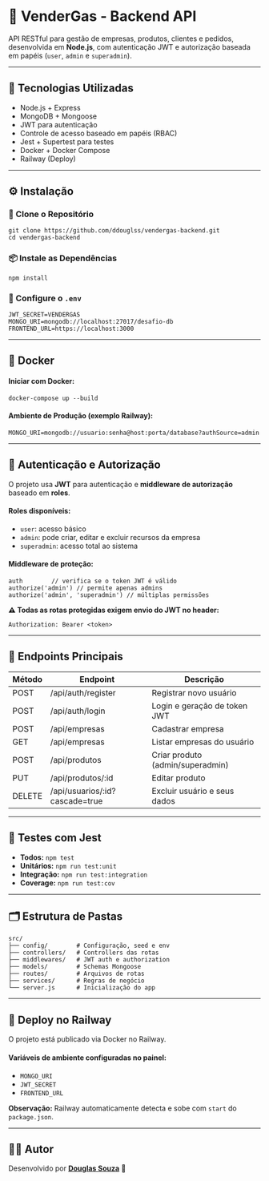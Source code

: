 <h1>🔐 VenderGas - Backend API</h1>

<p>API RESTful para gestão de empresas, produtos, clientes e pedidos, desenvolvida em <strong>Node.js</strong>, com autenticação JWT e autorização baseada em papéis (<code>user</code>, <code>admin</code> e <code>superadmin</code>).</p>

<hr />

<h2>🧰 Tecnologias Utilizadas</h2>
<ul>
  <li>Node.js + Express</li>
  <li>MongoDB + Mongoose</li>
  <li>JWT para autenticação</li>
  <li>Controle de acesso baseado em papéis (RBAC)</li>
  <li>Jest + Supertest para testes</li>
  <li>Docker + Docker Compose</li>
  <li>Railway (Deploy)</li>
</ul>

<hr />

<h2>⚙️ Instalação</h2>

<h3>📁 Clone o Repositório</h3>
<pre><code>git clone https://github.com/ddouglss/vendergas-backend.git
cd vendergas-backend
</code></pre>

<h3>📦 Instale as Dependências</h3>
<pre><code>npm install</code></pre>

<h3>🔑 Configure o <code>.env</code></h3>
<pre><code>JWT_SECRET=VENDERGAS
MONGO_URI=mongodb://localhost:27017/desafio-db
FRONTEND_URL=https://localhost:3000
</code></pre>

<hr />

<h2>🐳 Docker</h2>

<h4>Iniciar com Docker:</h4>
<pre><code>docker-compose up --build</code></pre>

<h4>Ambiente de Produção (exemplo Railway):</h4>
<pre><code>MONGO_URI=mongodb://usuario:senha@host:porta/database?authSource=admin</code></pre>

<hr />

<h2>🔐 Autenticação e Autorização</h2>

<p>O projeto usa <strong>JWT</strong> para autenticação e <strong>middleware de autorização</strong> baseado em <strong>roles</strong>.</p>

<h4>Roles disponíveis:</h4>
<ul>
  <li><code>user</code>: acesso básico</li>
  <li><code>admin</code>: pode criar, editar e excluir recursos da empresa</li>
  <li><code>superadmin</code>: acesso total ao sistema</li>
</ul>

<h4>Middleware de proteção:</h4>
<pre><code>auth        // verifica se o token JWT é válido
authorize('admin') // permite apenas admins
authorize('admin', 'superadmin') // múltiplas permissões
</code></pre>

<p><strong>⚠️ Todas as rotas protegidas exigem envio do JWT no header:</strong></p>
<pre><code>Authorization: Bearer &lt;token&gt;</code></pre>

<hr />

<h2>📡 Endpoints Principais</h2>

<table>
  <thead>
    <tr><th>Método</th><th>Endpoint</th><th>Descrição</th></tr>
  </thead>
  <tbody>
    <tr><td>POST</td><td>/api/auth/register</td><td>Registrar novo usuário</td></tr>
    <tr><td>POST</td><td>/api/auth/login</td><td>Login e geração de token JWT</td></tr>
    <tr><td>POST</td><td>/api/empresas</td><td>Cadastrar empresa</td></tr>
    <tr><td>GET</td><td>/api/empresas</td><td>Listar empresas do usuário</td></tr>
    <tr><td>POST</td><td>/api/produtos</td><td>Criar produto (admin/superadmin)</td></tr>
    <tr><td>PUT</td><td>/api/produtos/:id</td><td>Editar produto</td></tr>
    <tr><td>DELETE</td><td>/api/usuarios/:id?cascade=true</td><td>Excluir usuário e seus dados</td></tr>
  </tbody>
</table>

<hr />

<h2>🧪 Testes com Jest</h2>
<ul>
  <li><strong>Todos:</strong> <code>npm test</code></li>
  <li><strong>Unitários:</strong> <code>npm run test:unit</code></li>
  <li><strong>Integração:</strong> <code>npm run test:integration</code></li>
  <li><strong>Coverage:</strong> <code>npm run test:cov</code></li>
</ul>

<hr />

<h2>🗂️ Estrutura de Pastas</h2>
<pre><code>src/
├── config/        # Configuração, seed e env
├── controllers/   # Controllers das rotas
├── middlewares/   # JWT auth e authorization
├── models/        # Schemas Mongoose
├── routes/        # Arquivos de rotas
├── services/      # Regras de negócio
└── server.js      # Inicialização do app
</code></pre>

<hr />

<h2>🚀 Deploy no Railway</h2>

<p>O projeto está publicado via Docker no Railway.</p>

<h4>Variáveis de ambiente configuradas no painel:</h4>
<ul>
  <li><code>MONGO_URI</code></li>
  <li><code>JWT_SECRET</code></li>
  <li><code>FRONTEND_URL</code></li>
</ul>

<p><strong>Observação:</strong> Railway automaticamente detecta e sobe com <code>start</code> do <code>package.json</code>.</p>

<hr />

<h2>👨‍💻 Autor</h2>
<p>Desenvolvido por <strong><a href="https://github.com/ddouglss" target="_blank">Douglas Souza</a></strong> 🚀</p>
